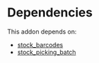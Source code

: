 # Dependencies

This addon depends on:

- [stock_barcodes](https://github.com/bringout/oca-warehouse)
- [stock_picking_batch](https://github.com/bringout/oca-ocb-warehouse/tree/a20991bbfdc7baa6dc44c859c38e8a739915edf9/odoo-bringout-oca-ocb-stock_picking_batch)
